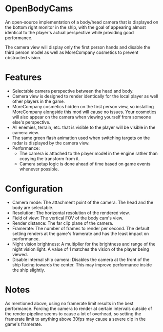 # OpenBodyCams
An open-source implementation of a body/head camera that is displayed on the bottom right monitor in the ship, with the goal of appearing almost identical to the player's actual perspective while providing good performance.

The camera view will display only the first person hands and disable the third person model as well as MoreCompany cosmetics to prevent obstructed vision.

# Features
- Selectable camera perspective between the head and body.
- Camera view is designed to render identically for the local player as well other players in the game.
- MoreCompany cosmetics hidden on the first person view, so installing MoreCompany alongside this mod will cause no issues. Your cosmetics will also appear on the camera when viewing yourself from someone else's perspective.
- All enemies, terrain, etc. that is visible to the player will be visible in the camera view.
- The same green flash animation used when switching targets on the radar is displayed by the camera view.
- Performance:
  - The camera is attached to the player model in the engine rather than copying the transform from it.
  - Camera setup logic is done ahead of time based on game events whenever possible.

# Configuration
- Camera mode: The attachment point of the camera. The head and the body are selectable.
- Resolution: The horizontal resolution of the rendered view.
- Field of view: The vertical FOV of the body cam's view.
- Render distance: The far clip plane of the camera.
- Framerate: The number of frames to render per second. The default setting renders at the game's framerate and has the least impact on performance.
- Night vision brightness: A multiplier for the brightness and range of the night vision light. A value of 1 matches the vision of the player being viewed.
- Disable internal ship camera: Disables the camera at the front of the ship facing towards the center. This may improve performance inside the ship slightly.

# Notes
As mentioned above, using no framerate limit results in the best performance. Forcing the camera to render at certain intervals outside of the render pipeline seems to cause a lot of overhead, so setting the framerate limit to anything above 30fps may cause a severe dip in the game's framerate.
